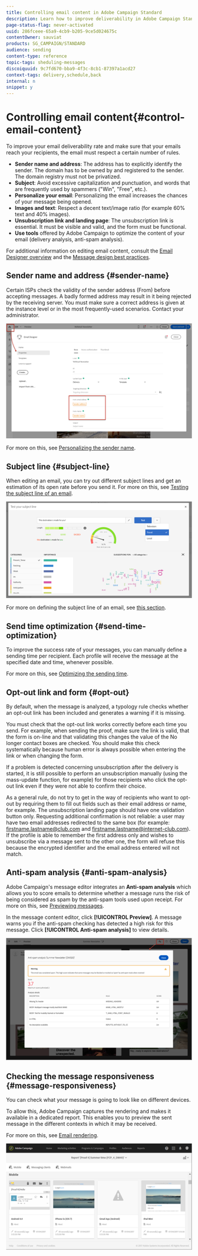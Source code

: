 ```yaml
---
title: Controlling email content in Adobe Campaign Standard
description: Learn how to improve deliverability in Adobe Campaign Standard when editing your email content.
page-status-flag: never-activated
uuid: 286fceee-65a9-4cb9-b205-9ce5d024675c
contentOwner: sauviat
products: SG_CAMPAIGN/STANDARD
audience: sending
content-type: reference
topic-tags: sheduling-messages
discoiquuid: 9c7fd670-bba9-4f3c-8cb1-87397a1acd27
context-tags: delivery,schedule,back
internal: n
snippet: y
---
```


# Controlling email content{#control-email-content}

To improve your email deliverability rate and make sure that your emails reach your recipients, the email must respect a certain number of rules.

* **Sender name and address**: The address has to explicitly identify the sender. The domain has to be owned by and registered to the sender. The domain registry must not be privatized.
* **Subject**: Avoid excessive capitalization and punctuation, and words that are frequently used by spammers ("Win", "Free", etc.).
* **Personalize your email**: Personalizing the email increases the chances of your message being opened.
* **Images and text**: Respect a decent text/image ratio (for example 60% text and 40% images).
* **Unsubscription link and landing page**: The unsubscription link is essential. It must be visible and valid, and the form must be functional.
* **Use tools** offered by Adobe Campaign to optimize the content of your email (delivery analysis, anti-spam analysis).

For additional information on editing email content, consult the [Email Designer overview](../../designing/using/designing-content-in-adobe-campaign.md) and the [Message design best practices](../../designing/using/overview.md#content-design-best-practices).

## Sender name and address {#sender-name}

Certain ISPs check the validity of the sender address (From) before accepting messages. A badly formed address may result in it being rejected by the receiving server. You must make sure a correct address is given at the instance level or in the most frequently-used scenarios. Contact your administrator.

![](assets/delivery_content_edition16.png)

For more on this, see [Personalizing the sender name](../../designing/using/personalization.md#personalizing-the-sender).
  
## Subject line {#subject-line}

When editing an email, you can try out different subject lines and get an estimation of its open rate before you send it. For more on this, see [Testing the subject line of an email](../../sending/using/testing-subject-line-email.md).

![](assets/predictive_subject_line_example.png)

For more on defining the subject line of an email, see [this section](../../designing/using/subject-line.md).
  
## Send time optimization {#send-time-optimization}

To improve the success rate of your messages, you can manually define a sending time per recipient. Each profile will receive the message at the specified date and time, whenever possible.

For more on this, see [Optimizing the sending time](../../sending/using/optimizing-the-sending-time.md).

## Opt-out link and form {#opt-out}
By default, when the message is analyzed, a typology rule checks whether an opt-out link has been included and generates a warning if it is missing.

You must check that the opt-out link works correctly before each time you send. For example, when sending the proof, make sure the link is valid, that the form is on-line and that validating this changes the value of the No longer contact boxes are checked. You should make this check systematically because human error is always possible when entering the link or when changing the form.

If a problem is detected concerning unsubscription after the delivery is started, it is still possible to perform an unsubscription manually (using the mass-update function, for example) for those recipients who click the opt-out link even if they were not able to confirm their choice.

As a general rule, do not try to get in the way of recipients who want to opt-out by requiring them to fill out fields such as their email address or name, for example. The unsubscription landing page should have one validation button only. Requesting additional confirmation is not reliable: a user may have two email addresses redirected to the same box (for example: firstname.lastname@club.com and firstname.lastname@internet-club.com). If the profile is able to remember the first address only and wishes to unsubscribe via a message sent to the other one, the form will refuse this because the encrypted identifier and the email address entered will not match.

## Anti-spam analysis {#anti-spam-analysis}

Adobe Campaign's message editor integrates an **Anti-spam analysis** which allows you to score emails to determine whether a message runs the risk of being considered as spam by the anti-spam tools used upon receipt. For more on this, see [Previewing messages](../../sending/using/previewing-messages.md).

In the message content editor, click **[!UICONTROL Preview]**. A message warns you if the anti-spam checking has detected a high risk for this message. Click **[!UICONTROL Anti-spam analysis]** to view details.

![](assets/sending_anti-spam_analysis.png)
  
## Checking the message responsiveness {#message-responsiveness}

You can check what your message is going to look like on different devices.

To allow this, Adobe Campaign captures the rendering and makes it available in a dedicated report. This enables you to preview the sent message in the different contexts in which it may be received.

For more on this, see [Email rendering](../../sending/using/email-rendering.md).

![](assets/inbox_rendering_report_3.png)
